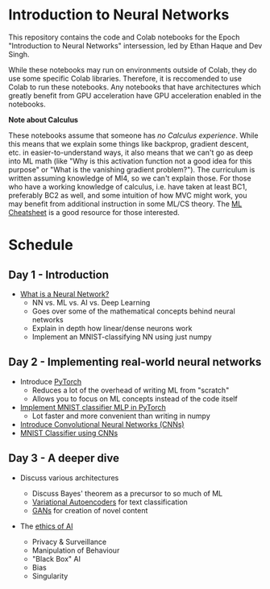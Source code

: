 # Introduction to Neural Networks

This repository contains the code and Colab notebooks for the Epoch "Introduction to Neural Networks" intersession, led by Ethan Haque and Dev Singh. 

While these notebooks may run on environments outside of Colab, they do use some specific Colab libraries. Therefore, it is reccomended to use Colab to run these notebooks. Any notebooks that have architectures which greatly benefit from GPU acceleration have GPU acceleration enabled in the notebooks.

**Note about Calculus**

These notebooks assume that someone has *no Calculus experience*. While this means that we explain some things like backprop, gradient descent, etc. in easier-to-understand ways, it also means that we can't go as deep into ML math (like "Why is this activation function not a good idea for this purpose" or "What is the vanishing gradient problem?"). The curriculum is written assuming knowledge of MI4, so we can't explain those. For those who have a working knowledge of calculus, i.e. have taken at least BC1, preferably BC2 as well, and some intuition of how MVC might work, you may benefit from additional instruction in some ML/CS theory. The [ML Cheatsheet](https://ml-cheatsheet.readthedocs.io/en/latest/) is a good resource for those interested.

# Schedule

## Day 1 - Introduction

* [What is a Neural Network?](day-1/what_is_a_neural_network.ipynb)
  * NN vs. ML vs. AI vs. Deep Learning
  * Goes over some of the mathematical concepts behind neural networks
  * Explain in depth how linear/dense neurons work
  * Implement an MNIST-classifying NN using just numpy

## Day 2 - Implementing real-world neural networks

* Introduce [PyTorch](https://pytorch.org/)
    * Reduces a lot of the overhead of writing ML from "scratch"
    * Allows you to focus on ML concepts instead of the code itself
* [Implement MNIST classifier MLP in PyTorch](day-2/mlp-mnist-classifier.ipynb)
  * Lot faster and more convenient than writing in numpy
* [Introduce Convolutional Neural Networks (CNNs)](day-2/what-is-cnn.ipynb)
* [MNIST Classifier using CNNs](day-2/cnn-mnist-classifier.ipynb)

## Day 3 - A deeper dive

* Discuss various architectures
  * Discuss Bayes' theorem as a precursor to so much of ML
  * [Variational Autoencoders](day-3/archs/variational-ae.ipynb) for text classification
  * [GANs](day-3/archs/gan.ipynb) for creation of novel content

* The [ethics of AI](day-3/ethics-in-ai.ipynb)
  * Privacy & Surveillance
  * Manipulation of Behaviour
  * "Black Box" AI
  * Bias
  * Singularity
  
